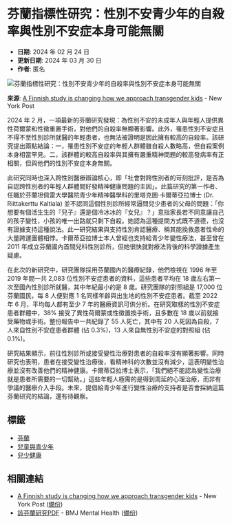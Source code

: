# 芬蘭指標性研究：性別不安青少年的自殺率與性別不安症本身可能無關

- **日期**: 2024 年 02 月 24 日
- **更新日期**: 2024 年 03 月 30 日
- **作者**: 匿名

![芬蘭指標性研究：性別不安青少年的自殺率與性別不安症本身可能無關](https://archive.md/cNc60/a95d585099a1e5691910f06e865e7f54cf81629c.webp)

**來源**: [A Finnish study is changing how we approach transgender kids](https://nypost.com/2024/02/24/opinion/a-finnish-study-is-changing-how-we-approach-trans-kids/) - New York Post

2024 年 2 月，一項最新的芬蘭研究發現：為性別不安的未成年人與年輕人提供異性荷爾蒙和性徵重置手術，對他們的自殺率無顯著影響。此外，罹患性別不安症且不得不至性別診所就醫的年輕患者，也無法被證明是因此擁有較高的自殺率。該研究提出兩點結論：一，罹患性別不安症的年輕人群體雖自殺人數略高，但自殺案例本身相當罕見。二，該群體的較高自殺率與其擁有嚴重精神問題的較高發病率有正相關，但與他們的性別不安症本身無關。

此研究同時也深入跨性別醫療辯論核心，即「社會對跨性別者的苛刻批評，是否為自認跨性別者的年輕人群體間好發精神健康問題的主因」。此篇研究的第一作者、任職於芬蘭坦佩雷大學醫院青少年精神醫學科的里塔克圖·卡爾蒂亞拉博士 (Dr. Riittakerttu Kaltiala) 並不認同這個性別診所經常逼問兒少患者的父母的問題：「你想要有個活生生的『兒子』還是個冷冰冰的『女兒』？」意指家長若不同意讓自己的孩子變性，小孩的唯一出路就只剩下自殺。她認為這種提問方式既不道德，也沒有證據支持這種說法。此一研究結果與支持性別肯認醫療、稱其能挽救患者性命的大量跨運團體相悖。卡爾蒂亞拉博士本人曾經也支持給青少年變性療法，甚至曾在 2011 年成立芬蘭國內首間兒科性別診所，但她很快就對療法背後的科學證據產生疑慮。

在此次的新研究中，研究團隊採用芬蘭國內的醫療紀錄，他們檢視在 1996 年至 2019 年間一共 2,083 位性別不安症患者的資料，這些患者平均在 18 歲左右第一次至國內性別診所就醫，其中年紀最小的是 8 歲。研究團隊的對照組是 17,000 位芬蘭國民，每 8 人便對應 1 名同樣年齡與出生地的性別不安症患者。截至 2022 年 6 月，平均每人都有至少 7 年的醫療資訊可供分析。在研究取樣的性別不安症患者群體中，38% 接受了異性荷爾蒙或性徵置換手術，且多數在 18 歲以前就接受藥物或手術。整份報告中一共紀錄了 55 人死亡，其中有 20 人死因為自殺，7 人來自性別不安症患者群體 (佔 0.3%)，13 人來自無性別不安症的對照組 (佔 0.1%)。

研究結果顯示，前往性別診所或接受變性治療對患者的自殺率沒有顯著影響。同時研究也表明，患者在接受變性治療後，看精神科的次數並沒有減少，這表明變性治療並沒有改善他們的精神健康。卡爾蒂亞拉博士表示，「我們絕不能認為變性治療就是患者所需要的一切幫助。」這些年輕人極需的是得到周延的心理治療，而非有爭議的醫療介入手段。未來，提倡給青少年進行變性治療的支持者是否會採納這篇芬蘭研究的結論，還有待觀察。

## 標籤
- [芬蘭](/regions/%e8%8a%ac%e8%98%ad/)
- [兒童與青少年](/tags/%e5%85%92%e7%ab%a5%e8%88%87%e9%9d%92%e5%b0%91%e5%b9%b4/)
- [兒少健康](/tags/%e5%85%92%e5%b0%91%e5%81%a5%e5%ba%b7/)

## 相關連結
- [A Finnish study is changing how we approach transgender kids](https://nypost.com/2024/02/24/opinion/a-finnish-study-is-changing-how-we-approach-trans-kids/) - New York Post ([備份](https://archive.ph/cNc60))
- [該芬蘭研究PDF](https://mentalhealth.bmj.com/content/ebmental/27/1/e300940.full.pdf) - BMJ Mental Health ([備份](https://web.archive.org/web/20240306032037/https://mentalhealth.bmj.com/content/ebmental/27/1/e300940.full.pdf))